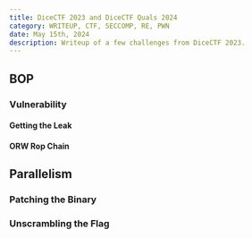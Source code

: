 ```yaml
---
title: DiceCTF 2023 and DiceCTF Quals 2024
category: WRITEUP, CTF, SECCOMP, RE, PWN
date: May 15th, 2024
description: Writeup of a few challenges from DiceCTF 2023.
---
```


## BOP

### Vulnerability

#### Getting the Leak

#### ORW Rop Chain




## Parallelism

### Patching the Binary

### Unscrambling the Flag



## 

